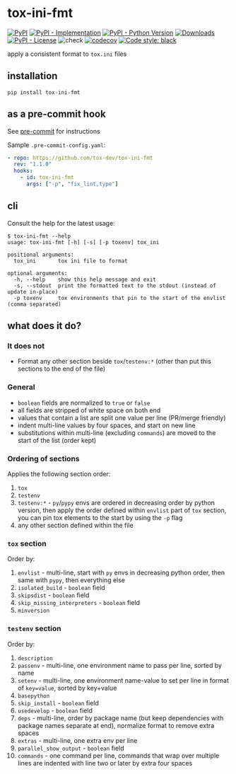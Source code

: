 # tox-ini-fmt

[![PyPI](https://img.shields.io/pypi/v/tox-ini-fmt?style=flat-square)](https://pypi.org/project/tox-ini-fmt)
[![PyPI - Implementation](https://img.shields.io/pypi/implementation/tox-ini-fmt?style=flat-square)](https://pypi.org/project/tox-ini-fmt)
[![PyPI - Python Version](https://img.shields.io/pypi/pyversions/tox-ini-fmt?style=flat-square)](https://pypi.org/project/tox-ini-fmt)
[![Downloads](https://static.pepy.tech/badge/tox-ini-fmt/month)](https://pepy.tech/project/tox-ini-fmt)
[![PyPI - License](https://img.shields.io/pypi/l/tox-ini-fmt?style=flat-square)](https://opensource.org/licenses/MIT)
![check](https://github.com/tox-dev/tox-ini-fmt/workflows/check/badge.svg?branch=main)
[![codecov](https://codecov.io/gh/tox-dev/tox-ini-fmt/branch/main/graph/badge.svg)](https://codecov.io/gh/pypa/virtualenv)
[![Code style:
black](https://img.shields.io/badge/code%20style-black-000000.svg?style=flat-square)](https://github.com/psf/black)

apply a consistent format to `tox.ini` files

## installation

`pip install tox-ini-fmt`

## as a pre-commit hook

See [pre-commit](https://github.com/pre-commit/pre-commit) for instructions

Sample `.pre-commit-config.yaml`:

```yaml
- repo: https://github.com/tox-dev/tox-ini-fmt
  rev: "1.1.0"
  hooks:
    - id: tox-ini-fmt
      args: ["-p", "fix_lint,type"]
```

## cli

Consult the help for the latest usage:

```console
$ tox-ini-fmt --help
usage: tox-ini-fmt [-h] [-s] [-p toxenv] tox_ini

positional arguments:
  tox_ini       tox ini file to format

optional arguments:
  -h, --help    show this help message and exit
  -s, --stdout  print the formatted text to the stdout (instead of update in-place)
  -p toxenv     tox environments that pin to the start of the envlist (comma separated)
```

## what does it do?

### It does not

- Format any other section beside `tox`/`testenv:*` (other than put this sections to the end of the file)

### General

- `boolean` fields are normalized to `true` or `false`
- all fields are stripped of white space on both end
- values that contain a list are split one value per line (PR/merge friendly)
- indent multi-line values by four spaces, and start on new line
- substitutions within multi-line (excluding `commands`) are moved to the start of the list (order kept)

### Ordering of sections

Applies the following section order:

1. `tox`
2. `testenv`
3. `testenv:*` - `py`/`pypy` envs are ordered in decreasing order by python version, then apply the order defined within
   `envlist` part of `tox` section, you can pin tox elements to the start by using the `-p` flag
4. any other section defined within the file

### `tox` section

Order by:

1. `envlist` - multi-line, start with `py` envs in decreasing python order, then same with `pypy`, then everything else
2. `isolated_build` - `boolean` field
3. `skipsdist` - `boolean` field
4. `skip_missing_interpreters` - `boolean` field
5. `minversion`

### `testenv` section

Order by:

1. `description`
2. `passenv` - multi-line, one environment name to pass per line, sorted by name
3. `setenv` - multi-line, one environment name-value to set per line in format of `key=value`, sorted by key+value
4. `basepython`
5. `skip_install` - `boolean` field
6. `usedevelop` - `boolean` field
7. `deps` - multi-line, order by package name (but keep dependencies with package names separate at end), normalize
   format to remove extra spaces
8. `extras` - multi-line, one extra env per line
9. `parallel_show_output` - `boolean` field
10. `commands` - one command per line, commands that wrap over multiple lines are indented with line two or later by
    extra four spaces
